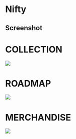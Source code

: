 # Nifty

## Screenshot

# COLLECTION
<img src ="https://github.com/piyush6028/Nifty/assets/143264181/4a5fed81-05ea-4a06-abe7-23f7ab125235">

# ROADMAP
<img src ="https://github.com/piyush6028/Nifty/assets/143264181/07542338-0aaa-4dc1-9256-a12aea38e971">

# MERCHANDISE
<img src="https://github.com/piyush6028/Nifty/assets/143264181/ca4c7bca-ba50-4a8b-8b55-a96ec41ee8c8">
